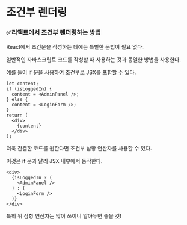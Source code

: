 # 조건부 렌더링

### ✅리액트에서 조건부 렌더링하는 방법

React에서 조건문을 작성하는 데에는 특별한 문법이 필요 없다.

일반적인 자바스크립트 코드를 작성할 때 사용하는 것과 동일한 방법을 사용한다.

예를 들어 if 문을 사용하여 조건부로 JSX를 포함할 수 있다.

```
let content;
if (isLoggedIn) {
  content = <AdminPanel />;
} else {
  content = <LoginForm />;
}
return (
  <div>
    {content}
  </div>
);
```

더욱 간결한 코드를 원한다면 조건부 삼항 연산자를 사용할 수 있다.

이것은 if 문과 달리 JSX 내부에서 동작한다.

```
<div>
  {isLoggedIn ? (
    <AdminPanel />
  ) : (
    <LoginForm />
  )}
</div>
```

특히 위 삼항 연산자는 많이 쓰이니 알아두면 좋을 것!
